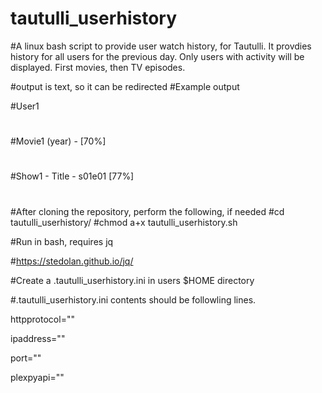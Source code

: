 # tautulli_userhistory
#A linux bash script to provide user watch history, for Tautulli. It provdies history for all users for the previous day. Only users with activity will be displayed. First movies, then TV episodes.

#output is text, so it can be redirected
#Example output

#User1
#
#Movie1 (year) - [70%]
#
#Show1 - Title - s01e01 [77%]
#
#After cloning the repository, perform the following, if needed
#cd tautulli_userhistory/
#chmod a+x tautulli_userhistory.sh

#Run in bash, requires jq

#https://stedolan.github.io/jq/

#Create a .tautulli_userhistory.ini in users $HOME directory

#.tautulli_userhistory.ini contents should be followling lines.

httpprotocol="<http or https>"

ipaddress="<PLEXYPY IP ADDRESS>"

port="<PLEXPY Port>"

plexpyapi="<PLEXPY API>"
